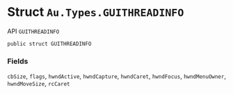 # Struct `Au.Types.GUITHREADINFO`

API `GUITHREADINFO`

```
public struct GUITHREADINFO
```

### Fields

`cbSize`, `flags`, `hwndActive`, `hwndCapture`, `hwndCaret`, `hwndFocus`, `hwndMenuOwner`, `hwndMoveSize`, `rcCaret`